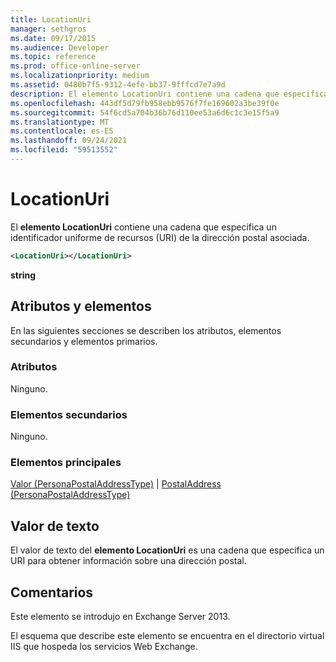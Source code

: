 ```yaml
---
title: LocationUri
manager: sethgros
ms.date: 09/17/2015
ms.audience: Developer
ms.topic: reference
ms.prod: office-online-server
ms.localizationpriority: medium
ms.assetid: 0480b7f5-9312-4efe-bb37-9fffcd7e7a9d
description: El elemento LocationUri contiene una cadena que especifica un identificador uniforme de recursos (URI) de la dirección postal asociada.
ms.openlocfilehash: 443df5d79fb958ebb9576f7fe169602a3be39f0e
ms.sourcegitcommit: 54f6cd5a704b36b76d110ee53a6d6c1c3e15f5a9
ms.translationtype: MT
ms.contentlocale: es-ES
ms.lasthandoff: 09/24/2021
ms.locfileid: "59513552"
---
```

# <a name="locationuri"></a>LocationUri

El **elemento LocationUri** contiene una cadena que especifica un identificador uniforme de recursos (URI) de la dirección postal asociada. 
  
```XML
<LocationUri></LocationUri>
```

 **string**
## <a name="attributes-and-elements"></a>Atributos y elementos

En las siguientes secciones se describen los atributos, elementos secundarios y elementos primarios.
  
### <a name="attributes"></a>Atributos

Ninguno.
  
### <a name="child-elements"></a>Elementos secundarios

Ninguno.
  
### <a name="parent-elements"></a>Elementos principales

[Valor (PersonaPostalAddressType)](value-personapostaladdresstype.md)  |  [PostalAddress (PersonaPostalAddressType)](postaladdress-personapostaladdresstype.md)
  
## <a name="text-value"></a>Valor de texto

El valor de texto del **elemento LocationUri** es una cadena que especifica un URI para obtener información sobre una dirección postal. 
  
## <a name="remarks"></a>Comentarios

Este elemento se introdujo en Exchange Server 2013.
  
El esquema que describe este elemento se encuentra en el directorio virtual IIS que hospeda los servicios Web Exchange.
  

